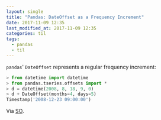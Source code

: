 ```yaml
---
layout: single
title: "Pandas: DateOffset as a Frequency Increment"
date: 2017-11-09 12:35
last_modified_at: 2017-11-09 12:35
categories: til
tags:
  - pandas
  - til
---
```


`pandas`' `DateOffset` represents a regular frequency increment:

```python
> from datetime import datetime
> from pandas.tseries.offsets import *
> d = datetime(2008, 8, 18, 9, 0)
> d + DateOffset(months=4, days=5)
Timestamp('2008-12-23 09:00:00')
```

Via [SO](https://stackoverflow.com/a/31170136/1257318).
